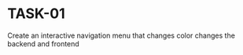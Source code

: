 # TASK-01
Create an interactive navigation menu that changes color changes the backend and frontend
